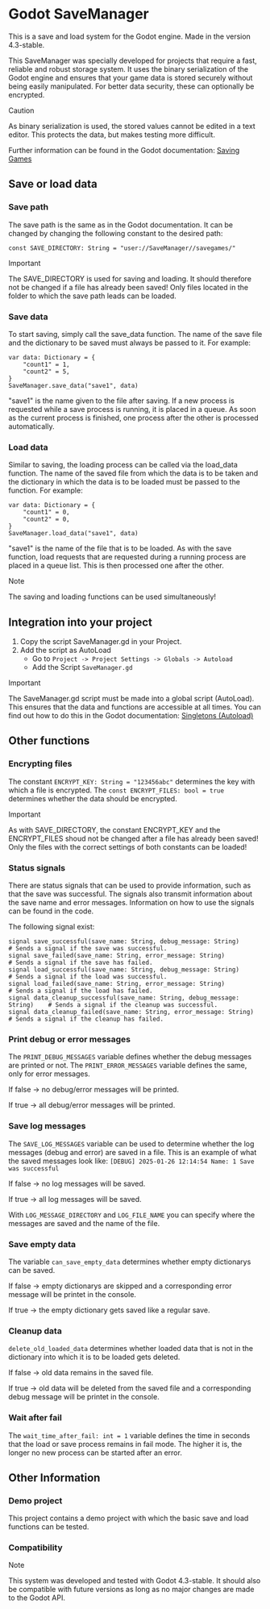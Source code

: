 # Godot SaveManager
This is a save and load system for the Godot engine.
Made in the version 4.3-stable.

This SaveManager was specially developed for projects that require a fast, reliable and robust storage system. It uses the binary serialization of the Godot engine and ensures that your game data is stored securely without being easily manipulated. For better data security, these can optionally be encrypted.

> [!CAUTION]
> As binary serialization is used, the stored values cannot be edited in a text editor. This protects the data, but makes testing more difficult.

Further information can be found in the Godot documentation: [Saving Games](https://docs.godotengine.org/en/stable/tutorials/io/saving_games.html)

## Save or load data
### Save path
The save path is the same as in the Godot documentation. It can be changed by changing the following constant to the desired path:

`const SAVE_DIRECTORY: String = "user://SaveManager//savegames/"`

> [!IMPORTANT]
> The SAVE_DIRECTORY is used for saving and loading. It should therefore not be changed if a file has already been saved! Only files located in the folder to which the save path leads can be loaded.

### Save data
To start saving, simply call the save_data function. The name of the save file and the dictionary to be saved must always be passed to it.
For example:
```
var data: Dictionary = {
	"count1" = 1,
	"count2" = 5,
}
SaveManager.save_data("save1", data)
```

"save1" is the name given to the file after saving.
If a new process is requested while a save process is running, it is placed in a queue. As soon as the current process is finished, one process after the other is processed automatically.

### Load data
Similar to saving, the loading process can be called via the load_data function. The name of the saved file from which the data is to be taken and the dictionary in which the data is to be loaded must be passed to the function.
For example:
```
var data: Dictionary = {
	"count1" = 0,
	"count2" = 0,
}
SaveManager.load_data("save1", data)
```

"save1" is the name of the file that is to be loaded.
As with the save function, load requests that are requested during a running process are placed in a queue list. This is then processed one after the other.

> [!NOTE]
> The saving and loading functions can be used simultaneously!

## Integration into your project
1. Copy the script SaveManager.gd in your Project.
2. Add the script as AutoLoad
   - Go to `Project -> Project Settings -> Globals -> Autoload`
   - Add the Script `SaveManager.gd`
> [!IMPORTANT]
> The SaveManager.gd script must be made into a global script (AutoLoad). This ensures that the data and functions are accessible at all times.
> You can find out how to do this in the Godot documentation: [Singletons (Autoload)](https://docs.godotengine.org/en/stable/tutorials/scripting/singletons_autoload.html)

## Other functions

### Encrypting files
The constant `ENCRYPT_KEY: String = "123456abc"` determines the key with which a file is encrypted.
The `const ENCRYPT_FILES: bool = true` determines whether the data should be encrypted.

> [!IMPORTANT]
> As with SAVE_DIRECTORY, the constant ENCRYPT_KEY and the ENCRYPT_FILES shoud not be changed after a file has already been saved!
> Only the files with the correct settings of both constants can be loaded!

### Status signals
There are status signals that can be used to provide information, such as that the save was successful. The signals also transmit information about the save name and error messages. Information on how to use the signals can be found in the code.

The following signal exist:
```
signal save_successful(save_name: String, debug_message: String)		# Sends a signal if the save was successful.
signal save_failed(save_name: String, error_message: String)			# Sends a signal if the save has failed.
signal load_successful(save_name: String, debug_message: String)		# Sends a signal if the load was successful.
signal load_failed(save_name: String, error_message: String)			# Sends a signal if the load has failed.
signal data_cleanup_successful(save_name: String, debug_message: String)	# Sends a signal if the cleanup was successful.
signal data_cleanup_failed(save_name: String, error_message: String)		# Sends a signal if the cleanup has failed.
```

### Print debug or error messages
The `PRINT_DEBUG_MESSAGES` variable defines whether the debug messages are printed or not.
The `PRINT_ERROR_MESSAGES` variable defines the same, only for error messages.

If false -> no debug/error messages will be printed.

If true -> all debug/error messages will be printed.

### Save log messages
The `SAVE_LOG_MESSAGES` variable can be used to determine whether the log messages (debug and error) are saved in a file.
This is an example of what the saved messages look like: `[DEBUG] 2025-01-26 12:14:54 Name: 1 Save was successful
`

If false -> no log messages will be saved.

If true -> all log messages will be saved.

With `LOG_MESSAGE_DIRECTORY` and `LOG_FILE_NAME` you can specify where the messages are saved and the name of the file.

### Save empty data
The variable `can_save_empty_data` determines whether empty dictionarys can be saved.

If false -> empty dictionarys are skipped and a corresponding error message will be printet in the console.

If true -> the empty dictionary gets saved like a regular save.

### Cleanup data
`delete_old_loaded_data` determines whether loaded data that is not in the dictionary into which it is to be loaded gets deleted.

If false -> old data remains in the saved file.

If true -> old data will be deleted from the saved file and a corresponding debug message will be printet in the console.

### Wait after fail
The `wait_time_after_fail: int = 1` variable defines the time in seconds that the load or save process remains in fail mode. The higher it is, the longer no new process can be started after an error.

## Other Information
### Demo project
This project contains a demo project with which the basic save and load functions can be tested.

### Compatibility
> [!NOTE]
> This system was developed and tested with Godot 4.3-stable. It should also be compatible with future versions as long as no major changes are made to the Godot API.
